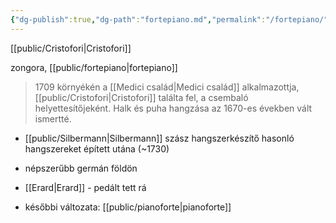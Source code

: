 ```yaml
---
{"dg-publish":true,"dg-path":"fortepiano.md","permalink":"/fortepiano/"}
---
```


[[public/Cristofori\|Cristofori]]

zongora, [[public/fortepiano\|fortepiano]]

> 1709 környékén a [[Medici család\|Medici család]] alkalmazottja, [[public/Cristofori\|Cristofori]] találta fel, a csembaló helyettesítőjeként. Halk és puha hangzása az 1670-es években vált ismertté.

- [[public/Silbermann\|Silbermann]] szász hangszerkészítő hasonló hangszereket épített utána (~1730)
- népszerűbb germán földön

- [[Erard\|Erard]] - pedált tett rá

- későbbi változata: [[public/pianoforte\|pianoforte]]